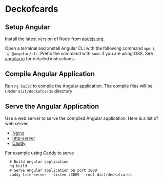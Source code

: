 # Deckofcards

## Setup Angular

Install the latest version of Node from [nodejs.org](https://nodejs.org/en/download). 

Open a terminal and xnstall Angular CLI with the following command `npm i -g @angular/cli`. Prefix the command with `sudo` if you are using OSX. See [angular.io](https://angular.io/cli) for detailed instructions.

## Compile Angular Application

Run `ng build` to compile the Angular application. The compile files will be under `dist/deckofcards` directory

## Serve the Angular Application

Use a web server to serve the compiled Angular application. Here is a list of web server 

- [Nginx](http://nginx.org/en/download.html) 
- [http-server](https://www.npmjs.com/package/http-server)
- [Caddy](https://github.com/caddyserver/caddy)

For example using Caddy to serve 

```
  # Build Angular application
  ng build
  # Serve Angular application on port 3000
  caddy file-server --listen :3000 --root dist/deckofcards
```
